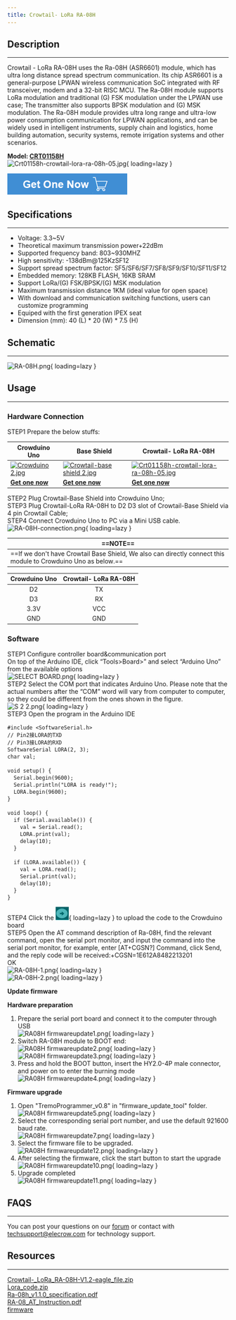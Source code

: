 ```yaml
---
title: Crowtail- LoRa RA-08H
---
```


## Description
-----------

Crowtail - LoRa RA-08H uses the Ra-08H (ASR6601) module, which has ultra long distance spread spectrum communication. Its chip ASR6601 is a general-purpose LPWAN wireless communication SoC integrated with RF transceiver, modem and a 32-bit RISC MCU. The Ra-08H module supports LoRa modulation and traditional (G) FSK modulation under the LPWAN use case; The transmitter also supports BPSK modulation and (G) MSK modulation.
The Ra-08H module provides ultra long range and ultra-low power consumption communication for LPWAN applications, and can be widely used in intelligent instruments, supply chain and logistics, home building automation, security systems, remote irrigation systems and other scenarios.

**Model: [CRT01158H](https://www.elecrow.com/crowtail-lora-ra-08h-for-long-range-application-803-930mhz.html)**  
![Crt01158h-crowtail-lora-ra-08h-05.jpg](https://wiki.elecrow.com/images/thumb/f/f1/Crt01158h-crowtail-lora-ra-08h-05.jpg/500px-Crt01158h-crowtail-lora-ra-08h-05.jpg){ loading=lazy }

[![Alt text](../../assets/images/Get_one_now.png)](https://www.elecrow.com/crowtail-lora-ra-08h-for-long-range-application-803-930mhz.html?wiki "Title text")

## Specifications
--------------

- Voltage: 3.3~5V
- Theoretical maximum transmission power+22dBm
- Supported frequency band: 803~930MHZ
- High sensitivity: -138dBm@125KzSF12
- Support spread spectrum factor: SF5/SF6/SF7/SF8/SF9/SF10/SF11/SF12
- Embedded memory: 128KB FLASH, 16KB SRAM
- Support LoRa/(G) FSK/BPSK/(G) MSK modulation
- Maximum transmission distance 1KM (ideal value for open space)
- With download and communication switching functions, users can customize programming
- Equiped with the first generation IPEX seat
- Dimension (mm): 40 (L) \* 20 (W) \* 7.5 (H)

## Schematic
---------

![RA-08H.png](https://wiki.elecrow.com/images/2/24/RA-08H.png){ loading=lazy }

## Usage
-----

### Hardware Connection

STEP1 Prepare the below stuffs:  

| **Crowduino Uno**                                            | **Base Shield**                                              | **Crowtail- LoRa RA-08H**                                    |
| ------------------------------------------------------------ | ------------------------------------------------------------ | ------------------------------------------------------------ |
| [![Crowduino 2.jpg](https://wiki.elecrow.com/images/thumb/d/d4/Crowduino_2.jpg/300px-Crowduino_2.jpg)](https://wiki.elecrow.com/index.php?title=File:Crowduino_2.jpg) | [![Crowtail-base shield 2.jpg](https://wiki.elecrow.com/images/thumb/c/cb/Crowtail-base_shield_2.jpg/200px-Crowtail-base_shield_2.jpg)](https://wiki.elecrow.com/index.php?title=File:Crowtail-base_shield_2.jpg) | [![Crt01158h-crowtail-lora-ra-08h-05.jpg](https://wiki.elecrow.com/images/thumb/f/f1/Crt01158h-crowtail-lora-ra-08h-05.jpg/300px-Crt01158h-crowtail-lora-ra-08h-05.jpg)](https://wiki.elecrow.com/index.php?title=File:Crt01158h-crowtail-lora-ra-08h-05.jpg) |
| [**Get one now**](https://www.elecrow.com/crowduino-unosd-v15-p-840.html) | [**Get one now**](https://www.elecrow.com/crowtail-base-shield-p-1264.html) | [**Get one now**](https://www.elecrow.com/crowtail-lora-ra-08h-for-long-range-application-803-930mhz.html) |

STEP2 Plug Crowtail-Base Shield into Crowduino Uno;  
STEP3 Plug Crowtail-LoRa RA-08H to D2 D3 slot of Crowtail-Base Shield via 4 pin Crowtail Cable;  
STEP4 Connect Crowduino Uno to PC via a Mini USB cable.  
![RA-08H-connection.png](https://wiki.elecrow.com/images/thumb/e/e2/RA-08H-connection.png/500px-RA-08H-connection.png){ loading=lazy }  

| ==**NOTE**== |  
|---|  
| ==If we don't have Crowtail Base Shield, We also can directly connect this module to Crowduino Uno as below.== |

| **Crowduino Uno** | **Crowtail- LoRa RA-08H** |
|:-:|:-:|
| D2 | TX |
| D3 | RX |
| 3.3V | VCC |
| GND | GND |

### Software

STEP1 Configure controller board&amp;communication port  
On top of the Arduino IDE, click “Tools&gt;Board&gt;” and select “Arduino Uno” from the available options  
![SELECT BOARD.png](https://wiki.elecrow.com/images/thumb/c/c5/SELECT_BOARD.png/700px-SELECT_BOARD.png){ loading=lazy }  
STEP2 Select the COM port that indicates Arduino Uno. Please note that the actual numbers after the “COM” word will vary from computer to computer, so they could be different from the ones shown in the figure.  
![S 2 2.png](https://wiki.elecrow.com/images/thumb/d/d5/S_2_2.png/600px-S_2_2.png){ loading=lazy }  
STEP3 Open the program in the Arduino IDE  
```
#include <SoftwareSerial.h> 
// Pin2接LORA的TXD
// Pin3接LORA的RXD
SoftwareSerial LORA(2, 3); 
char val;
 
void setup() {
  Serial.begin(9600); 
  Serial.println("LORA is ready!");
  LORA.begin(9600);
}
 
void loop() {
  if (Serial.available()) {
    val = Serial.read();
    LORA.print(val);
    delay(10);
  }
 
  if (LORA.available()) {
    val = LORA.read();
    Serial.print(val);
    delay(10);
  }
}
```

STEP4 Click the ![Upload.png](../../assets/images/30px-Upload.png){ loading=lazy } to upload the code to the Crowduino board  
STEP5 Open the AT command description of Ra-08H, find the relevant command, open the serial port monitor, and input the command into the serial port monitor, for example, enter \[AT+CGSN?\] Command, click Send, and the reply code will be received:+CGSN=1E612A8482213201  
OK  
![RA-08H-1.png](https://wiki.elecrow.com/images/2/20/RA-08H-1.png){ loading=lazy }  
![RA-08H-2.png](https://wiki.elecrow.com/images/a/a1/RA-08H-2.png){ loading=lazy }  

**Update firmware**

 **Hardware preparation**  
 1. Prepare the serial port board and connect it to the computer through USB  
 ![RA08H firmwareupdate1.png](https://wiki.elecrow.com/images/thumb/3/3f/RA08H_firmwareupdate1.png/400px-RA08H_firmwareupdate1.png){ loading=lazy }  
 2. Switch RA-08H module to BOOT end:  
 ![RA08H firmwareupdate2.png](https://wiki.elecrow.com/images/thumb/5/54/RA08H_firmwareupdate2.png/300px-RA08H_firmwareupdate2.png){ loading=lazy }     
 ![RA08H firmwareupdate3.png](https://wiki.elecrow.com/images/thumb/d/d8/RA08H_firmwareupdate3.png/200px-RA08H_firmwareupdate3.png){ loading=lazy }    
 3. Press and hold the BOOT button, insert the HY2.0-4P male connector, and power on to enter the burning mode  
 ![RA08H firmwareupdate4.png](https://wiki.elecrow.com/images/thumb/b/be/RA08H_firmwareupdate4.png/400px-RA08H_firmwareupdate4.png){ loading=lazy }

 **Firmware upgrade**  
 1. Open "TremoProgrammer\_v0.8" in "firmware\_update\_tool" folder.  
 ![RA08H firmwareupdate5.png](https://wiki.elecrow.com/images/b/b4/RA08H_firmwareupdate5.png){ loading=lazy }  
 2. Select the corresponding serial port number, and use the default 921600 baud rate.  
 ![RA08H firmwareupdate7.png](https://wiki.elecrow.com/images/8/8f/RA08H_firmwareupdate7.png){ loading=lazy }  
 3. Select the firmware file to be upgraded.
 ![RA08H firmwareupdate12.png](https://wiki.elecrow.com/images/9/95/RA08H_firmwareupdate12.png){ loading=lazy }  
 4. After selecting the firmware, click the start button to start the upgrade  
 ![RA08H firmwareupdate10.png](https://wiki.elecrow.com/images/b/b5/RA08H_firmwareupdate10.png){ loading=lazy }  
 5. Upgrade completed  
 ![RA08H firmwareupdate11.png](https://wiki.elecrow.com/images/0/02/RA08H_firmwareupdate11.png){ loading=lazy }  

## FAQS
----

You can post your questions on our [forum](https://forum.elecrow.com/) or contact with techsupport@elecrow.com for technology support.

## Resources
---------

[Crowtail-\_LoRa\_RA-08H-V1.2-eagle\_file.zip ](https://wiki.elecrow.com/images/1/1b/Crowtail-_LoRa_RA-08H-V1.2-eagle_file.zip)  
[Lora\_code.zip](https://wiki.elecrow.com/images/1/16/Lora.zip)  
[Ra-08h\_v1.1.0\_specification.pdf](https://wiki.elecrow.com/images/1/1b/Ra-08h_v1.1.0_specification.pdf)  
[RA-08\_AT\_Instruction.pdf](https://wiki.elecrow.com/images/e/e1/RA-08_AT_Instruction.pdf)  
[firmware](https://wiki.elecrow.com/images/2/23/Lorawan-at-eu868-v1.3.4.zip)  